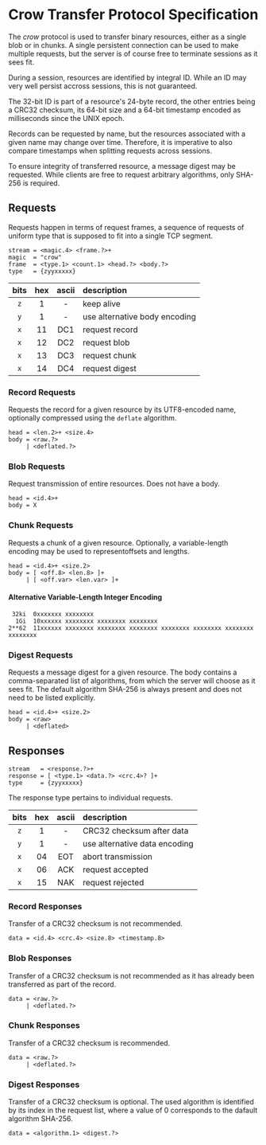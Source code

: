 # Crow Transfer Protocol Specification

The *crow* protocol is used to transfer binary resources, either as a single blob or in chunks. A single persistent connection can be used to make multiple requests, but the server is of course free to terminate sessions as it sees fit.

During a session, resources are identified by integral ID. While an ID may very well persist accross sessions, this is not guaranteed.

The 32-bit ID is part of a resource's 24-byte record, the other entries being a CRC32 checksum, its 64-bit size and a 64-bit timestamp encoded as milliseconds since the UNIX epoch.

Records can be requested by name, but the resources associated with a given name may change over time. Therefore, it is imperative to also compare timestamps when splitting requests across sessions.

To ensure integrity of transferred resource, a message digest may be requested. While clients are free to request arbitrary algorithms, only SHA-256 is required.

## Requests

Requests happen in terms of request frames, a sequence of requests of uniform type that is supposed to fit into a single TCP segment.

```
stream = <magic.4> <frame.?>+
magic  = "crow"
frame  = <type.1> <count.1> <head.?> <body.?>
type   = {zyyxxxxx}
```

| bits | hex | ascii | description                   |
|:----:|:---:|:-----:|:------------------------------|
| `z`  |  1  |   -   | keep alive                    |
| `y`  |  1  |   -   | use alternative body encoding |
| `x`  | 11  |  DC1  | request record                |
| `x`  | 12  |  DC2  | request blob                  |
| `x`  | 13  |  DC3  | request chunk                 |
| `x`  | 14  |  DC4  | request digest                |

### Record Requests

Requests the record for a given resource by its UTF8-encoded name, optionally compressed using the `deflate` algorithm.

```
head = <len.2>+ <size.4>
body = <raw.?>
     | <deflated.?>
```

### Blob Requests

Request transmission of entire resources. Does not have a body.

```
head = <id.4>+
body = X
```

### Chunk Requests

Requests a chunk of a given resource. Optionally, a variable-length encoding may be used to representoffsets and lengths.

```
head = <id.4>+ <size.2>
body = [ <off.8> <len.8> ]+
     | [ <off.var> <len.var> ]+
```

#### Alternative Variable-Length Integer Encoding

```
 32ki  0xxxxxxx xxxxxxxx
  1Gi  10xxxxxx xxxxxxxx xxxxxxxx xxxxxxxx
2**62  11xxxxxx xxxxxxxx xxxxxxxx xxxxxxxx xxxxxxxx xxxxxxxx xxxxxxxx xxxxxxxx
```

### Digest Requests

Requests a message digest for a given resource. The body contains a comma-separated list of algorithms, from which the server will choose as it sees fit. The default algorithm SHA-256 is always present and does not need to be listed explicitly.

```
head = <id.4>+ <size.2>
body = <raw>
     | <deflated>
```

## Responses

```
stream   = <response.?>+
response = [ <type.1> <data.?> <crc.4>? ]+
type     = {zyyxxxxx}
```

The response type pertains to individual requests.

| bits | hex | ascii | description                   |
|:----:|:---:|:-----:|:------------------------------|
| `z`  |  1  |   -   | CRC32 checksum after data     |
| `y`  |  1  |   -   | use alternative data encoding |
| `x`  | 04  |  EOT  | abort transmission            |
| `x`  | 06  |  ACK  | request accepted              |
| `x`  | 15  |  NAK  | request rejected              |

### Record Responses

Transfer of a CRC32 checksum is not recommended.

```
data = <id.4> <crc.4> <size.8> <timestamp.8>
```

### Blob Responses

Transfer of a CRC32 checksum is not recommended as it has already been transferred as part of the record.

```
data = <raw.?>
     | <deflated.?>
```

### Chunk Responses

Transfer of a CRC32 checksum is recommended.

```
data = <raw.?>
     | <deflated.?>
```

### Digest Responses

Transfer of a CRC32 checksum is optional. The used algorithm is identified by its index in the request list, where a value of 0 corresponds to the dafault algorithm SHA-256.

```
data = <algorithm.1> <digest.?>
```
